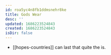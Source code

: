 ```yaml
---
id: roa5yc4n8fb1ddmsnehr8ke
title: Gods Wear
desc: ''
updated: 1686223524843
created: 1686223524843
isDir: false
---
```

- [[hopes-countries]] can last that quite the is.